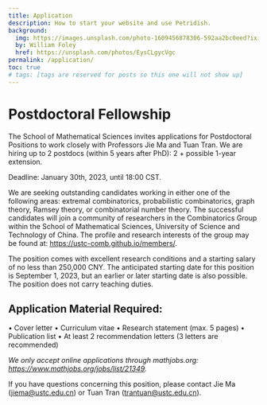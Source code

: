 ```yaml
---
title: Application
description: How to start your website and use Petridish.
background:
  img: https://images.unsplash.com/photo-1609456878306-592aa2bc0eed?ixid=MnwxMjA3fDB8MHxzZWFyY2h8NTJ8fGJpcmRzfGVufDB8MHwwfHw%3D&auto=format&fit=crop&crop=top&w=1200&h=600&q=80
  by: William Foley
  href: https://unsplash.com/photos/EysCLgycVgc
permalink: /application/
toc: true
# tags: [tags are reserved for posts so this one will not show up]
---
```


# Postdoctoral Fellowship

The School of Mathematical Sciences invites applications for Postdoctoral Positions to work closely with Professors Jie Ma and Tuan Tran. We are hiring up to 2 postdocs (within 5 years after PhD): 2 + possible 1-year extension.

Deadline: January 30th, 2023, until 18:00 CST.

We are seeking outstanding candidates working in either one of the following areas: extremal combinatorics, probabilistic combinatorics, graph theory, Ramsey theory, or combinatorial number theory. The successful candidates will join a community of researchers in the Combinatorics Group within the School of Mathematical Sciences, University of Science and Technology of China. The profile and research interests of the group may be found at: https://ustc-comb.github.io/members/.

The position comes with excellent research conditions and a starting salary of no less than 250,000 CNY. The anticipated starting date for this position is September 1, 2023, but an earlier or later starting date is also possible. The position does not carry teaching duties.

## Application Material Required:
• Cover letter
• Curriculum vitae
• Research statement (max. 5 pages)
• Publication list
• At least 2 recommendation letters (3 letters are recommended)

*We only accept online applications through mathjobs.org: https://www.mathjobs.org/jobs/list/21349.*

If you have questions concerning this position, please contact Jie Ma (jiema@ustc.edu.cn) or Tuan Tran (trantuan@ustc.edu.cn).
